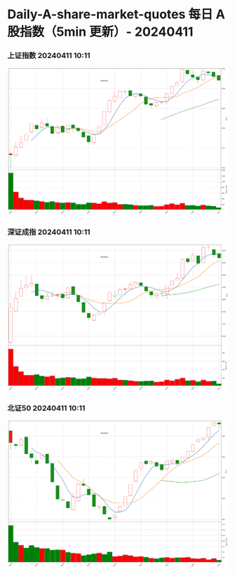 
# Daily-A-share-market-quotes 每日 A 股指数（5min 更新）- 20240411

### 上证指数 20240411 10:11
![](./fig/2024/4/20240411-sh000001.png)

### 深证成指 20240411 10:11
![](./fig/2024/4/20240411-sz399001.png)

### 北证50 20240411 10:11
![](./fig/2024/4/20240411-bj899050.png)
